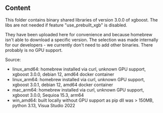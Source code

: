 ## Content
This folder contains binary shared libraries of version 3.0.0 of xgboost.
The libs are not needed if feature "use_prebuilt_xgb" is disabled.

They have been uploaded here for convenience and because homebrew isn't able to download a specific version. 
The selection was made internally for our developers - we currently don't need to add other binaries. There probably is no GPU support.

Source:
- linux_amd64: homebrew installed via curl, unknown GPU support, xgboost 3.0.0, debian 12, amd64 docker container
- linux_arm64: homebrew installed via curl, unknown GPU support, xgboost 3.0.1, debian 12, amd64 docker container
- mac_arm64: homebrew installed via curl, unknown GPU support, xgboost 3.0.0, Sequioa 15.3, arm64
- win_amd64: built locally without GPU support as pip dll was > 150MB, python 3.13, Visua Studio 2022

